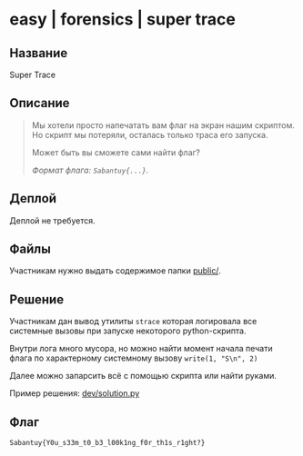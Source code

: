 # easy | forensics | super trace

## Название

Super Trace

## Описание

> Мы хотели просто напечатать вам флаг на экран нашим скриптом. Но скрипт мы потеряли, осталась только траса его запуска. 
> 
> Может быть вы сможете сами найти флаг?
> 
> _Формат флага: `Sabantuy{...}`._

## Деплой

Деплой не требуется.

## Файлы

Участникам нужно выдать содержимое папки [public/](public/).

## Решение

Участникам дан вывод утилиты `strace` которая логировала все системные вызовы при запуске некоторого python-скрипта.

Внутри лога много мусора, но можно найти момент начала печати флага по характерному системному вызову `write(1, "S\n", 2)`

Далее можно запарсить всё с помощью скрипта или найти руками.

Пример решения: [dev/solution.py](solve/solution.py)

## Флаг

```
Sabantuy{Y0u_s33m_t0_b3_l00k1ng_f0r_th1s_r1ght?}
```
